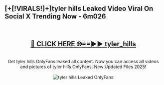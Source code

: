 <h2>[+[!VIRALS!]+]tyler hills Leaked Video Viral On Social X Trending Now - 6m026</h2>
<br>
<div align="center">
<h2><a href="https://libra.edu.pl?tyler_hills" rel="nofollow">🔴 CLICK HERE 🌐==►► tyler_hills</a></h2>
<br>
Get tyler hills OnlyFans leaked all content. Now you can access all videos and pictures of tyler hills OnlyFans. New Updated Files 2025!
<br>
<br>
<a href="https://libra.edu.pl?tyler_hills" rel="nofollow" data-target="animated-image.originalLink"><img src="https://i.ibb.co.com/WyWwxjT/player-gif2.gif" alt="tyler hills Leaked OnlyFans" style="max-width: 100%; display: inline-block;" data-target="animated-image.originalImage"></a>
</div>
<br>